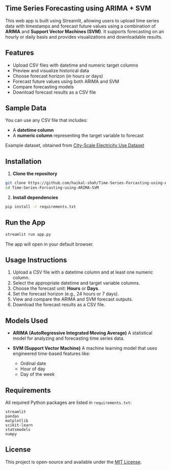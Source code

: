 ## Time Series Forecasting using ARIMA + SVM

This web app is built using Streamlit, allowing users to upload time series data with timestamps and forecast future values using a combination of **ARIMA** and **Support Vector Machines (SVM)**. It supports forecasting on an hourly or daily basis and provides visualizations and downloadable results.

## Features

* Upload CSV files with datetime and numeric target columns
* Preview and visualize historical data
* Choose forecast horizon (in hours or days)
* Forecast future values using both ARIMA and SVM
* Compare forecasting models
* Download forecast results as a CSV file

## Sample Data

You can use any CSV file that includes:

* A **datetime column**
* A **numeric column** representing the target variable to forecast

Example dataset, obtained from [City-Scale Electricity Use Dataset](https://github.com/LBNL-ETA/City-Scale-Electricity-Use-Prediction)

## Installation

1. **Clone the repository**

```bash
git clone https://github.com/haikal-shah/Time-Series-Forcasting-using-ARIMA-SVM.git
cd Time-Series-Forcasting-using-ARIMA-SVM
```

2. **Install dependencies**

```bash
pip install -r requirements.txt
```

## Run the App

```bash
streamlit run app.py
```

The app will open in your default browser.

## Usage Instructions

1. Upload a CSV file with a datetime column and at least one numeric column.
2. Select the appropriate datetime and target variable columns.
3. Choose the forecast unit: **Hours** or **Days**.
4. Set the forecast horizon (e.g., 24 hours or 7 days).
5. View and compare the ARIMA and SVM forecast outputs.
6. Download the forecast results as a CSV file.

## Models Used

* **ARIMA (AutoRegressive Integrated Moving Average)**
  A statistical model for analyzing and forecasting time series data.

* **SVM (Support Vector Machine)**
  A machine learning model that uses engineered time-based features like:

  * Ordinal date
  * Hour of day
  * Day of the week

## Requirements

All required Python packages are listed in `requirements.txt`:

```
streamlit
pandas
matplotlib
scikit-learn
statsmodels
numpy
```

## License

This project is open-source and available under the [MIT License](LICENSE).
